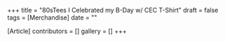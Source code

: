 +++
title = "80sTees I Celebrated my B-Day w/ CEC T-Shirt"
draft = false
tags = [Merchandise]
date = ""

[Article]
contributors = []
gallery = []
+++